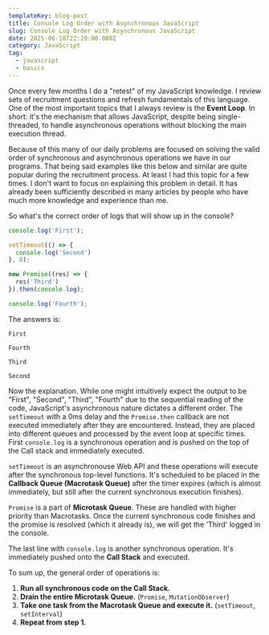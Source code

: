 ```yaml
---
templateKey: blog-post
title: Console Log Order with Asynchronous JavaScript
slug: Console Log Order with Asynchronous JavaScript
date: 2025-06-18T22:19:00.000Z
category: JavaScript
tag:
  - javascript
  - basics
---
```

Once every few months I do a "retest" of my JavaScript knowledge. I review sets of recruitment questions and refresh fundamentals of this language. One of the most important topics that I always review is the **Event Loop**. In short: it's the mechanism that allows JavaScript, despite being single-threaded, to handle asynchronous operations without blocking the main execution thread. 

Because of this many of our daily problems are focused on solving the valid order of synchronous and asynchronous operations we have in our programs. That being said examples like this below and similar are quite popular during the recruitment process. At least I had this topic for a few times. I don't want to focus on explaining this problem in detail. It has already been sufficiently described in many articles by people who have much more knowledge and experience than me.

So what's the correct order of logs that will show up in the console?

```javascript
console.log('First');

setTimeout(() => {
  console.log('Second')
}, 0);

new Promise((res) => {
  res('Third')
}).then(console.log);

console.log('Fourth');
```

The answers is:

```
First

Fourth

Third

Second
```

Now the explanation. While one might intuitively expect the output to be "First", "Second", "Third", "Fourth" due to the sequential reading of the code, JavaScript's asynchronous nature dictates a different order. The `setTimeout` with a 0ms delay and the `Promise.then` callback are not executed immediately after they are encountered. Instead, they are placed into different queues and processed by the event loop at specific times. 
First `console.log` is a synchronous operation and is pushed on the top of the Call stack and immediately executed.

`setTimeout` is an asynchronouse Web API and these operations will execute after the synchronous top-level functions. It's scheduled to be placed in the **Callback Queue (Macrotask Queue)** after the timer expires (which is almost immediately, but still after the current synchronous execution finishes).

`Promise` is a part of **Microtask Queue**. These are handled with higher priority than Macrotasks. Once the current synchronous code finishes and the promise is resolved (which it already is), we will get the 'Third' logged in the console.

The last line with `console.log` is another synchronous operation. It's immediately pushed onto the **Call Stack** and executed.

To sum up, the general order of operations is:
1. **Run all synchronous code on the Call Stack.**
2.  **Drain the entire Microtask Queue.** (`Promise`, `MutationObserver`)
3. **Take one task from the Macrotask Queue and execute it.** (`setTimeout`, `setInterval`)
4. **Repeat from step 1.**

